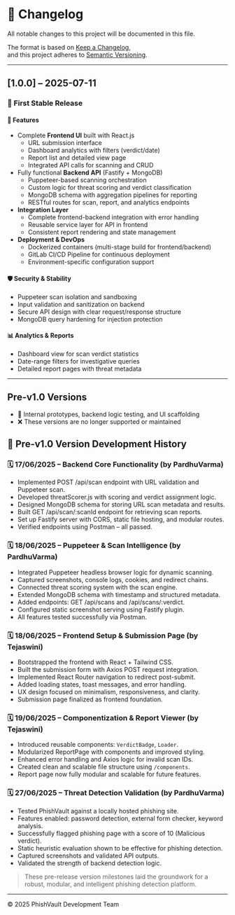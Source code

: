 # 📜 Changelog

All notable changes to this project will be documented in this file.

The format is based on [Keep a Changelog](https://keepachangelog.com/en/1.0.0/),  
and this project adheres to [Semantic Versioning](https://semver.org/spec/v2.0.0.html).

---

## [1.0.0] – 2025-07-11

### 🎉 First Stable Release

#### 🚀 Features
- Complete **Frontend UI** built with React.js
  - URL submission interface
  - Dashboard analytics with filters (verdict/date)
  - Report list and detailed view page
  - Integrated API calls for scanning and CRUD
- Fully functional **Backend API** (Fastify + MongoDB)
  - Puppeteer-based scanning orchestration
  - Custom logic for threat scoring and verdict classification
  - MongoDB schema with aggregation pipelines for reporting
  - RESTful routes for scan, report, and analytics endpoints
- **Integration Layer**
  - Complete frontend-backend integration with error handling
  - Reusable service layer for API in frontend
  - Consistent report rendering and state management
- **Deployment & DevOps**
  - Dockerized containers (multi-stage build for frontend/backend)
  - GitLab CI/CD Pipeline for continuous deployment
  - Environment-specific configuration support

#### 🛡️ Security & Stability
- Puppeteer scan isolation and sandboxing
- Input validation and sanitization on backend
- Secure API design with clear request/response structure
- MongoDB query hardening for injection protection

#### 📊 Analytics & Reports
- Dashboard view for scan verdict statistics
- Date-range filters for investigative queries
- Detailed report pages with threat metadata

---

## Pre-v1.0 Versions

- 🔧 Internal prototypes, backend logic testing, and UI scaffolding  
- ❌ These versions are no longer supported or maintained


## 🧪 Pre-v1.0 Version Development History

### 🗓️ 17/06/2025 – Backend Core Functionality (by PardhuVarma)
- Implemented POST /api/scan endpoint with URL validation and Puppeteer scan.
- Developed threatScorer.js with scoring and verdict assignment logic.
- Designed MongoDB schema for storing URL scan metadata and results.
- Built GET /api/scan/:scanId endpoint for retrieving scan reports.
- Set up Fastify server with CORS, static file hosting, and modular routes.
- Verified endpoints using Postman – all passed.

### 🗓️ 18/06/2025 – Puppeteer & Scan Intelligence (by PardhuVarma)
- Integrated Puppeteer headless browser logic for dynamic scanning.
- Captured screenshots, console logs, cookies, and redirect chains.
- Connected threat scoring system with the scan engine.
- Extended MongoDB schema with timestamp and structured metadata.
- Added endpoints: GET /api/scans and /api/scans/:verdict.
- Configured static screenshot serving using Fastify plugin.
- All features tested successfully via Postman.

### 🗓️ 18/06/2025 – Frontend Setup & Submission Page (by Tejaswini)
- Bootstrapped the frontend with React + Tailwind CSS.
- Built the submission form with Axios POST request integration.
- Implemented React Router navigation to redirect post-submit.
- Added loading states, toast messages, and error handling.
- UX design focused on minimalism, responsiveness, and clarity.
- Submission page finalized as frontend foundation.

### 🗓️ 19/06/2025 – Componentization & Report Viewer (by Tejaswini)
- Introduced reusable components: `VerdictBadge`, `Loader`.
- Modularized ReportPage with components and improved styling.
- Enhanced error handling and Axios logic for invalid scan IDs.
- Created clean and scalable file structure using `/components`.
- Report page now fully modular and scalable for future features.

### 🗓️ 27/06/2025 – Threat Detection Validation (by PardhuVarma)
- Tested PhishVault against a locally hosted phishing site.
- Features enabled: password detection, external form checker, keyword analysis.
- Successfully flagged phishing page with a score of 10 (Malicious verdict).
- Static heuristic evaluation shown to be effective for phishing detection.
- Captured screenshots and validated API outputs.
- Validated the strength of backend detection logic.

> These pre-release version milestones laid the groundwork for a robust, modular, and intelligent phishing detection platform.


---

© 2025 PhishVault Development Team
